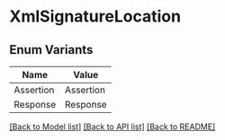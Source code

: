 # XmlSignatureLocation

## Enum Variants

| Name | Value |
|---- | -----|
| Assertion | Assertion |
| Response | Response |


[[Back to Model list]](../README.md#documentation-for-models) [[Back to API list]](../README.md#documentation-for-api-endpoints) [[Back to README]](../README.md)


